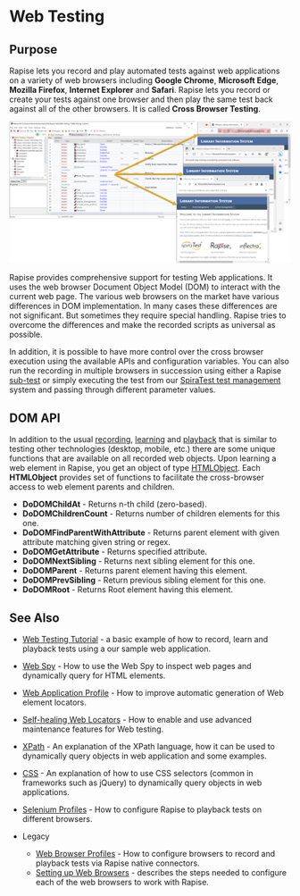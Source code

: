 # Web Testing

## Purpose

Rapise lets you record and play automated tests against web applications on a variety of web browsers including **Google Chrome**, **Microsoft Edge**, **Mozilla Firefox**, **Internet Explorer** and **Safari**. Rapise lets you record or create your tests against one browser and then play the same test back against all of the other browsers. It is called **Cross Browser Testing**.

![web_testing1](./img/web_testing1.png)

Rapise provides comprehensive support for testing Web applications. It uses the web browser Document Object Model (DOM) to interact with the current web page. The various web browsers on the market have various differences in DOM implementation. In many cases these differences are not significant. But sometimes they require special handling. Rapise tries to overcome the differences and make the recorded scripts as universal as possible.

In addition, it is possible to have more control over the cross browser execution using the available APIs and configuration variables. You can also run the recording in multiple browsers in succession using either a Rapise [sub-test](tests_and_sub_tests.md) or simply executing the test from our [SpiraTest test management](spiratest_integration.md) system and passing through different parameter values.

## DOM API

In addition to the usual [recording](recording.md), [learning](learn_object.md) and [playback](playback.md) that is similar to testing other technologies (desktop, mobile, etc.) there are some unique functions that are available on all recorded web objects. Upon learning a web element in Rapise, you get an object of type [HTMLObject](/Libraries/HTMLObject/). Each **HTMLObject** provides set of functions to facilitate the cross-browser access to web element parents and children.

- **DoDOMChildAt** - Returns n-th child (zero-based).
- **DoDOMChildrenCount** - Returns number of children elements for this one.
- **DoDOMFindParentWithAttribute** - Returns parent element with given attribute matching given string or regex.
- **DoDOMGetAttribute** - Returns specified attribute.
- **DoDOMNextSibling** - Returns next sibling element for this one.
- **DoDOMParent** - Returns parent element having this element.
- **DoDOMPrevSibling** - Return previous sibling element for this one.
- **DoDOMRoot** - Returns Root element having this element.
  
## See Also

- [Web Testing Tutorial](tutorial_record_and_playback.md) - a basic example of how to record, learn and playback tests using a our sample web application.
- [Web Spy](web_spy.md) - How to use the Web Spy to inspect web pages and dynamically query for HTML elements.
- [Web Application Profile](web_app_profile.md) - How to improve automatic generation of Web element locators.
- [Self-healing Web Locators](web_self_healing.md) - How to enable and use advanced maintenance features for Web testing.
- [XPath](xpath.md) - An explanation of the XPath language, how it can be used to dynamically query objects in web application and some examples.
- [CSS](css.md) - An explanation of how to use CSS selectors (common in frameworks such as jQuery) to dynamically query objects in web applications.
- [Selenium Profiles](selenium_settings_dialog.md) - How to configure Rapise to playback tests on different browsers.

- Legacy
    - [Web Browser Profiles](browser_settings.md) - How to configure browsers to record and playback tests via Rapise native connectors.
    - [Setting up Web Browsers](setting_up_web_browsers.md) - describes the steps needed to configure each of the web browsers to work with Rapise.
